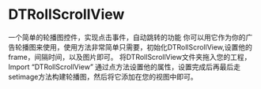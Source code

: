 # DTRollScrollView
一个简单的轮播图控件，实现点击事件，自动跳转的功能
你可以用它作为你的广告轮播图来使用，使用方法非常简单只需要，初始化DTRollScrollView,设置他的frame，间隔时间，以及图片即可。
将DTRollScrollView文件夹拖入您的工程，
Import “DTRollScrollView”
通过点方法设置他的属性，设置完成后再最后走setimage方法构建轮播图，然后将它添加在您的视图中即可。
